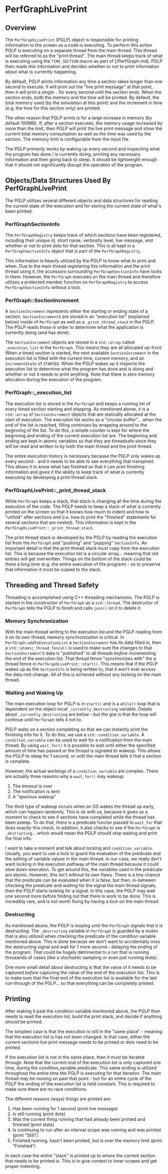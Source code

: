 # PerfGraphLivePrint

## Overview

The `PerfGraphLivePrint` (PGLP) object is responsible for printing information to the screen as a code is executing.  To perform this action PGLP is executing on a separate thread from the main thread.  This thread will be referred to as the "print thread".  The main thread keeps track of what is executing using the `TIME_SECTION` macro as part of [/PerfGraph.md].  PGLP then reads this information and decides whether or not to print information about what is currently happening.

By default, PGLP prints information any time a section takes longer than one second to execute.  It will print out the "live print message" at that point, then it will print a single `.` for every second until the section ends.  When the section ends, both the memory and the time will be printed. By default, the total memory used (by the simulation at this point) and the increment in time (e.g. the time for this section only) are printed.

The other reason that PGLP prints is for a large increase in memory (by default 100MB).  If, after a section executes, the memory usage increased by more than the limit, then PGLP will print the live print message and show the current total memory consumption as well as the time was used by the section.  The memory limit is configurable from the input file.

The PGLP primarily works by waking up every second and inspecting what the program has done / is currently doing, printing any necessary information and then going back to sleep.  It should be lightweight enough that it should not significantly disrupt the operation of the program.

## Objects/Data Structures Used By PerfGraphLivePrint

The PGLP utilizes several different objects and data structures for reading the current state of the execution and for storing the current state of what's been printed.

### PerfGraphSectionInfo

The `PerfGraphRegistry` keeps track of which sections have been registered, including their unique id, short name, verbosity level, live message, and whether or not to print dots for that section.  This is all kept in a `PerfGraphSectionInfo` object that is part of the `PerfGraphRegistry`.

This information is heavily utilized by the PGLP to know what to print and when.  Due to the main thread registering this information and the print thread using it, the accessors surrounding `PerfGraphSectionInfo` have locks in them.  However, the `PerfGraph` executes on the main thread and therefore utilizes a protected member function on `PerfGraphRegistry` to access `PerfGraphSectionInfo` without a lock.

### PerfGraph::SectionIncrement

A `SectionIncrement` represents either the starting or ending state of a section.  `SectionIncrement`s are stored in an "execution list" (explained below) inside of `PerfGraph` as well as a `_print_thread_stack` in the PGLP.  The PGLP reads those in order to determine what the application is currently doing (and has done).

The `SectionIncrement` objects are stored in a `std::array` called `_execution_list` in the `PerfGraph`.  This means they are all allocated up-front.  When a timed section is started, the next available `SectionIncrement` in the execution list is filled with the current time, current memory, and an `IncrementState` of `STARTED`.  When the PGLP wakes up it inspects the execution list to determine what the program has done and is doing and whether or not it needs to print anything.  Note that there is zero memory allocation during the execution of the program.

### PerfGraph::_execution_list

The execution list is stored in the `PerfGraph` and keeps a running list of every timed section starting and stopping.  As mentioned above, it is a `std::array` of `SectionIncrement` objects that are statically allocated at the start of execution.  The execution list works as a "circular buffer"... when the end of the list is reached, filling continues by wrapping around to the beginning of the list.  To do this, a simple counter is kept for where the beginning and ending of the current execution list are.  The beginning and ending are kept in atomic variables so that they are threadsafe since they will be read and written to by both the main thread and the print thread.

The entire execution history is necessary because the PGLP only wakes up every second - and it needs to be able to see everything that transpired.  This allows it to know what has finished so that it can print finishing information and gives it the ability to keep track of what is currently executing by developing a print thread stack.

### PerfGraphLivePrint::_print_thread_stack

While `PerfGraph` keeps a stack, that stack is changing all the time during the execution of the code.  The PGLP needs to keep a stack of what is currently printed on the screen so that it knows how much to indent and how to "unfold" after sections end (i.e. how to print the "finished" statements for several sections that are nested).  This information is kept in the `PerfGraphLivePrint::_print_thread_stack`.

The print thread stack is developed by the PGLP by reading the execution list from the `PerfGraph` and "pushing" and "popping" `SectionInfo`.  An important detail is that the print thread stack must _copy_ from the execution list.  This is because the execution list is a circular array... meaning that old entries will get overwritten.  Things on the bottom of the stack could be there a long time (e.g. the entire execution of the program) - so to preserve that information it must be copied to the stack.

## Threading and Thread Safety

Threading is accomplished using C++ threading mechanisms.  The PGLP is started in the constructor of `PerfGraph` as a `std::thread`.  The destructor of `PerfGraph` tells the PGLP to finish and calls `join()` on it to delete it.

### Memory Synchronization

With the main thread writing to the execution list and the PGLP reading from it on its own thread, memory synchronization is critical.  In `PerfGraph:addToExecutionList` a `SectionIncrement` has its data filled in, then a `std::atomic_thread_fence()` is used to make sure the changes to that `SectionIncrement`'s data is "published" to all threads _before_ incrementing the end of the execution list.  That thread fence "synchronizes with" the a thread fence in `PerfGraphLivePrint::start()`.  This means that if the PGLP wakes up as the `SectionInfo` is being written to, that it won't ever access the data mid-change.  All of this is achieved without any locking on the main thread.

### Waiting and Waking Up

The main execution loop for PGLP is in `start()` and is a `while()` loop that is dependent on the object-local `_currently_destructing` variable.  Details about `_currently_destructing` are below - but the gist is that the loop will continue until `PerfGraph` tells it not to.

PGLP waits on a section completing so that we can instantly print the finishing info for it.  To do this, we use a `std::condition_variable`.  A `condition_variable` can be used to wait for a notification from the main thread.  By using `wait_for()` it is possible to wait until either the specified amount of time has passed or the thread is signaled to wakeup.  This allows the PGLP to sleep for 1 second, or until the main thread tells it that a section is complete.

However, the actual workings of a `condition_variable` are complex.  There are actually three reasons why a `wait_for()` may wakeup:

1. The timeout is over
2. The notification is sent
3. A "spurious wakeup"

The third type of wakeup occurs when an OS wakes the thread up early, which can happen randomly.  This is ok with us, because it gives us a moment to check to see if sections have completed while the thread has been asleep.  To do that, there is a predicate functor passed to `wait_for` that does exactly this check.  In addition, it also checks to see if the `PerfGraph` is `_destructing`... which would mean the PGLP should stop waiting and print the final info.

I want to take a moment and talk about locking and `condition_variable`.  Usually, you want to use a lock to guard the evaluation of the predicate and the setting of variable values in the main thread.  In our case, we really don't want locking in the execution pathway of the main thread because it could slow down execution.  To get around this, the variables used in the predicate are atomic.  However, this isn't without its own flaws.  There is a tiny chance that the predicate can be evaluated when it is false, but then, in-between checking the predicate and waiting for the signal the main thread signals, then the PGLP starts looking for a signal.  In this case, the PGLP may wait one second more before finding out that there is work to be done.  This is incredibly rare, and is not worth fixing by having a lock on the main thread.

### Destructing

As mentioned above, the PGLP is looping until the `PerfGraph` signals that it is destructing.  The `_destructing` variable in `PerfGraph` is guarded by a mutex that is also utilized when checking the predicate of the condition variable mentioned above.  This is done because we don't want to accidentally miss the destructing signal and wait for 1 more second - delaying the ending of the program.  That could be hugely detrimental to a run that is running thousands of cases (like a stochastic sampling or even just running tests).

One more small detail about destructing is that the value of it needs to be captured _before_ capturing the value of the end of the execution list.  This is to make sure that the final end of the execution list is available for the last run-through of the PGLP... so that everything can be completely printed.

## Printing

After making it past the condition variable mentioned above, the PGLP then needs to read the execution list, build the print stack, and decide if anything should be printed.

The simplest case is that the execution is still in the "same place" - meaning that the execution list is has not been changed.  In that case, either the current sections live print message needs to be printed or dots need to be printed.

If the execution list is not in the same place, then it must be iterated through.  Note that the current end of the execution list is only captured one time, during the condition_variable predicate.  This same ending is utilized throughout the entire time the PGLP is executing for that iteration.  The main thread may be moving on past that point - but for an entire cycle of the PGLP the ending of the execution list is held constant.  This is required to make sure there are no race conditions.

The different reasons (ways) things are printed are:

1. Has been running for 1 second (print live message)
2. Is still running (print dots)
3. Was the current thing running that had already been printed and finished (print stats)
4. Is continuing to run after an internal scope was running and was printed (print "Still")
5. Finished running, hasn't been printed, but is over the memory limit (print "Finished")

In each case the entire "stack" is printed up to where the current section that needs to be printed is.  This is to give context to inner scopes and get proper indenting.
